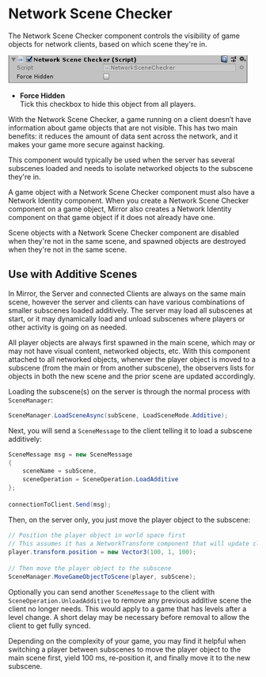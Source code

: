 # Network Scene Checker

The Network Scene Checker component controls the visibility of game objects for network clients, based on which scene they're in.

![Network Scene Checker component](NetworkSceneChecker.png)

-   **Force Hidden**  
    Tick this checkbox to hide this object from all players.

With the Network Scene Checker, a game running on a client doesn’t have information about game objects that are not visible. This has two main benefits: it reduces the amount of data sent across the network, and it makes your game more secure against hacking.

This component would typically be used when the server has several subscenes loaded and needs to isolate networked objects to the subscene they're in.

A game object with a Network Scene Checker component must also have a Network Identity component. When you create a Network Scene Checker component on a game object, Mirror also creates a Network Identity component on that game object if it does not already have one.

Scene objects with a Network Scene Checker component are disabled when they're not in the same scene, and spawned objects are destroyed when they're not in the same scene.

## Use with Additive Scenes

In Mirror, the Server and connected Clients are always on the same main scene, however the server and clients can have various combinations of smaller subscenes loaded additively. The server may load all subscenes at start, or it may dynamically load and unload subscenes where players or other activity is going on as needed.

All player objects are always first spawned in the main scene, which may or may not have visual content, networked objects, etc. With this component attached to all networked objects, whenever the player object is moved to a subscene (from the main or from another subscene), the observers lists for objects in both the new scene and the prior scene are updated accordingly.

Loading the subscene(s) on the server is through the normal process with `SceneManager`:

```cs
SceneManager.LoadSceneAsync(subScene, LoadSceneMode.Additive);
```

Next, you will send a `SceneMessage` to the client telling it to load a subscene additively:

```cs
SceneMessage msg = new SceneMessage
{
    sceneName = subScene,
    sceneOperation = SceneOperation.LoadAdditive
};

connectionToClient.Send(msg);
```

Then, on the server only, you just move the player object to the subscene:

```cs
// Position the player object in world space first
// This assumes it has a NetworkTransform component that will update clients
player.transform.position = new Vector3(100, 1, 100);

// Then move the player object to the subscene
SceneManager.MoveGameObjectToScene(player, subScene);
```

Optionally you can send another `SceneMessage` to the client with `SceneOperation.UnloadAdditive` to remove any previous additive scene the client no longer needs.  This would apply to a game that has levels after a level change. A short delay may be necessary before removal to allow the client to get fully synced.

Depending on the complexity of your game, you may find it helpful when switching a player between subscenes to move the player object to the main scene first, yield 100 ms, re-position it, and finally move it to the new subscene.
